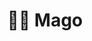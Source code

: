 ---
title: 🧙‍♂️ Mago
# Prev/next pager order (if `docs_section_pager` enabled in `params.toml`)

sidebar:
    order: 7
    badge:
        text: TODO
---